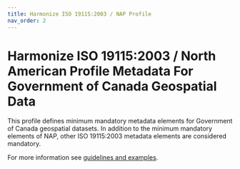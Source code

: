 ```yaml
---
title: Harmonize ISO 19115:2003 / NAP Profile
nav_order: 2
---
```


# Harmonize ISO 19115:2003 / North American Profile Metadata For Government of Canada Geospatial Data

This profile defines minimum mandatory metadata elements for Government of Canada geospatial datasets. In addition to the minimum mandatory elements of NAP, other ISO 19115:2003 metadata elements are considered mandatory.

For more information see [guidelines and examples](HNAP.md).
